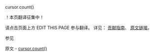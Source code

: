  cursor.count()

 ！本页翻译征集中！

请点击页面上方 EDIT THIS PAGE 参与翻译。
详见：
[贡献指南]( https://github.com/whaleal/MongoDB-Manual-zh/blob/master/CONTRIBUTING.md )、
[原文链接](  https://docs.mongodb.com/manual/reference/method/cursor.count/  )。

 参见

原文 - [cursor.count()]( https://docs.mongodb.com/manual/reference/method/cursor.count/ )

